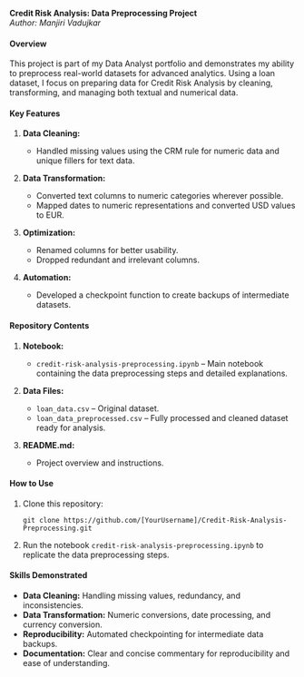 **Credit Risk Analysis: Data Preprocessing Project**  
*Author: Manjiri Vadujkar*    

#### Overview  
This project is part of my Data Analyst portfolio and demonstrates my ability to preprocess real-world datasets for advanced analytics. Using a loan dataset, I focus on preparing data for Credit Risk Analysis by cleaning, transforming, and managing both textual and numerical data.  

#### Key Features  
1. **Data Cleaning:**  
   - Handled missing values using the CRM rule for numeric data and unique fillers for text data.  

2. **Data Transformation:**  
   - Converted text columns to numeric categories wherever possible.  
   - Mapped dates to numeric representations and converted USD values to EUR.  

3. **Optimization:**  
   - Renamed columns for better usability.  
   - Dropped redundant and irrelevant columns.  

4. **Automation:**  
   - Developed a checkpoint function to create backups of intermediate datasets.  

#### Repository Contents  
1. **Notebook:**  
   - `credit-risk-analysis-preprocessing.ipynb` – Main notebook containing the data preprocessing steps and detailed explanations.  

2. **Data Files:**  
   - `loan_data.csv` – Original dataset.  
   - `loan_data_preprocessed.csv` – Fully processed and cleaned dataset ready for analysis.  

3. **README.md:**  
   - Project overview and instructions.  

#### How to Use  
1. Clone this repository:  
   ```
   git clone https://github.com/[YourUsername]/Credit-Risk-Analysis-Preprocessing.git
   ```    
2. Run the notebook `credit-risk-analysis-preprocessing.ipynb` to replicate the data preprocessing steps.  

#### Skills Demonstrated  
- **Data Cleaning:** Handling missing values, redundancy, and inconsistencies.  
- **Data Transformation:** Numeric conversions, date processing, and currency conversion.  
- **Reproducibility:** Automated checkpointing for intermediate data backups.  
- **Documentation:** Clear and concise commentary for reproducibility and ease of understanding.  
